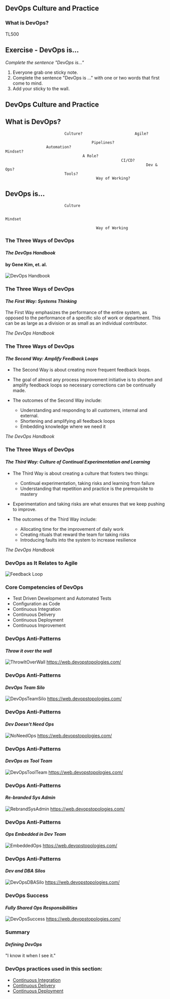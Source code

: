 <!-- .slide: data-background-image="images/RH_NewBrand_Background.png" -->
## DevOps Culture and Practice <!-- {.element: class="course-title"} -->
### What is DevOps? <!-- {.element: class="title-color"} -->
TL500 <!-- {.element: class="title-color"} -->



## Exercise - DevOps is...
_Complete the sentence "DevOps is..."_
1. Everyone grab one sticky note.
2. Complete the sentence "DevOps is ..." with one or two words that first
come to mind.
3. Add your sticky to the wall.



<!--.slide: id="dev-ops" -->
## DevOps Culture and Practice



<!-- .slide: data-transition="slide-in fade-out" -->
## What is DevOps?

                              Culture?                       Agile?

                                          Pipelines?
                      Automation?                                          Mindset?
                                      A Role?
                                                       CI/CD?
                                                                  Dev & Ops?
                              Tools?
                                            Way of Working?



<!-- .slide: data-transition="fade-in slide-out" -->
## DevOps is...

                              Culture

                                                                           Mindset

                                            Way of Working



### The Three Ways of DevOps
#### _The DevOps Handbook_
#### by Gene Kim, et. al.
![DevOps Handbook](images/devopshandbook.jpg)



### The Three Ways of DevOps
#### _The First Way: Systems Thinking_
The First Way emphasizes the performance of the entire system, as opposed to the performance of a specific silo of work or department. This can be as large as a division or as small as an individual contributor. <!-- {.element: class="medium para"} -->

_The DevOps Handbook_ <!-- {.element: class="small" style="text-align: right;"} -->



### The Three Ways of DevOps
#### _The Second Way: Amplify Feedback Loops_
* The Second Way is about creating more frequent feedback loops.

* The goal of almost any process improvement initiative is to shorten and amplify feedback loops so necessary corrections can be continually made.

* The outcomes of the Second Way include:
  * Understanding and responding to all customers, internal and external.
  * Shortening and amplifying all feedback loops
  * Embedding knowledge where we need it

_The DevOps Handbook_ <!-- {.element: class="small" style="text-align: right;"} -->



### The Three Ways of DevOps
#### _The Third Way: Culture of Continual Experimentation and Learning_
* The Third Way is about creating a culture that fosters two things:
  * Continual experimentation, taking risks and learning from failure
  * Understanding that repetition and practice is the prerequisite to mastery

* Experimentation and taking risks are what ensures that we keep pushing to improve.

* The outcomes of the Third Way include:
  * Allocating time for the improvement of daily work
  * Creating rituals that reward the team for taking risks
  * Introducing faults into the system to increase resilience

_The DevOps Handbook_ <!-- {.element: class="small" style="text-align: right;"} -->



### DevOps as It Relates to Agile
![Feedback Loop](images/DevOps/feedbackloop.png)



### Core Competencies of DevOps
* Test Driven Development and Automated Tests
* Configuration as Code
* Continuous Integration
* Continuous Delivery
* Continuous Deployment
* Continuous Improvement



### DevOps Anti-Patterns
#### _Throw it over the wall_
![ThrowItOverWall](images/DevOps/antiA.png)
https://web.devopstopologies.com/ <!-- {.element: class="small"} -->



### DevOps Anti-Patterns
#### _DevOps Team Silo_
![DevOpsTeamSilo](images/DevOps/antiB.png)
https://web.devopstopologies.com/ <!-- {.element: class="small"} -->



### DevOps Anti-Patterns
#### _Dev Doesn't Need Ops_
![NoNeedOps](images/DevOps/antiC.png)
https://web.devopstopologies.com/ <!-- {.element: class="small"} -->



### DevOps Anti-Patterns
#### _DevOps as Tool Team_
![DevOpsToolTeam](images/DevOps/antiD.png)
https://web.devopstopologies.com/ <!-- {.element: class="small"} -->



### DevOps Anti-Patterns
#### _Re-branded Sys Admin_
![RebrandSysAdmin](images/DevOps/antiE.png)
https://web.devopstopologies.com/ <!-- {.element: class="small"} -->



### DevOps Anti-Patterns
#### _Ops Embedded in Dev Team_
![EmbeddedOps](images/DevOps/antiF.png)
https://web.devopstopologies.com/ <!-- {.element: class="small"} -->



### DevOps Anti-Patterns
#### _Dev and DBA Silos_
![DevOpsDBASilo](images/DevOps/antiG.png)
https://web.devopstopologies.com/ <!-- {.element: class="small"} -->



### DevOps Success
#### _Fully Shared Ops Responsibilities_
![DevOpsSuccess](images/DevOps/dosuccess.png)
https://web.devopstopologies.com/ <!-- {.element: class="small"} -->



### Summary
#### _Defining DevOps_
"I know it when I see it."



<!-- .slide: data-background-image="images/chef-background.png", class="white-style" -->
### DevOps practices used in this section:
- [Continuous Integration](https://openpracticelibrary.com/practice/continuous-integration/)
- [Continuous Delivery](https://openpracticelibrary.com/practice/continuous-delivery/)
- [Continuous Deployment](https://openpracticelibrary.com/practice/continuous-deployment/)

